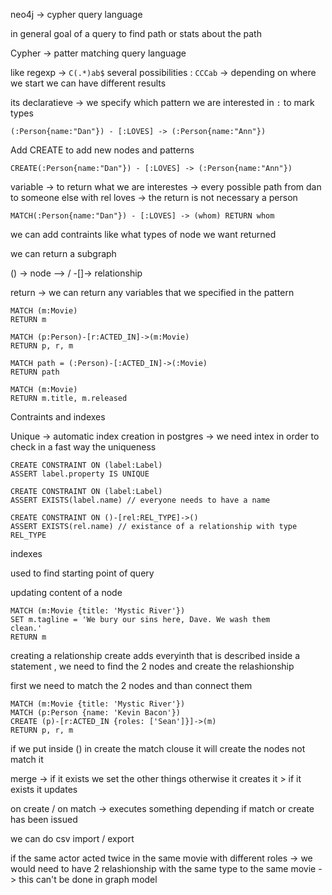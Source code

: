 neo4j -> cypher query language 

in general goal of a query to find path or stats about the path

Cypher -> patter matching query language

like regexp -> `C(.*)ab$` several possibilities : `CCCab` -> depending on where we start we can have different results 

its declaratieve -> we specify which pattern we are interested in 
`:` to mark types 

`(:Person{name:"Dan"}) - [:LOVES] -> (:Person{name:"Ann"})`

Add CREATE to add new nodes and patterns 

`CREATE(:Person{name:"Dan"}) - [:LOVES] -> (:Person{name:"Ann"})`

variable -> to return what we are interestes -> every possible path from dan to someone else with rel loves -> the return is not necessary a person

`MATCH(:Person{name:"Dan"}) - [:LOVES] -> (whom) RETURN whom`

we can add contraints like what types of node we want returned 

we can return a subgraph

() -> node
--> / -[]-> relationship

return -> we can return any variables that we specified in the pattern 
```cypher
MATCH (m:Movie)
RETURN m

MATCH (p:Person)-[r:ACTED_IN]->(m:Movie)
RETURN p, r, m

MATCH path = (:Person)-[:ACTED_IN]->(:Movie)
RETURN path

MATCH (m:Movie)
RETURN m.title, m.released
```

Contraints and indexes

Unique -> automatic index creation in postgres -> we need intex in order to check in a fast way the uniqueness

```cypher
CREATE CONSTRAINT ON (label:Label)
ASSERT label.property IS UNIQUE

CREATE CONSTRAINT ON (label:Label)
ASSERT EXISTS(label.name) // everyone needs to have a name

CREATE CONSTRAINT ON ()-[rel:REL_TYPE]->()
ASSERT EXISTS(rel.name) // existance of a relationship with type REL_TYPE
```

indexes 

used to find starting point of query 

updating content of a node 
```cypher
MATCH (m:Movie {title: 'Mystic River'})
SET m.tagline = 'We bury our sins here, Dave. We wash them
clean.'
RETURN m
```

creating a relationship create adds everyinth that is described inside a statement , we need to find the 2 nodes and create the relashionship

first we need to match the 2 nodes and  than connect them 
```cypher
MATCH (m:Movie {title: 'Mystic River'})
MATCH (p:Person {name: 'Kevin Bacon'})
CREATE (p)-[r:ACTED_IN {roles: ['Sean']}]->(m)
RETURN p, r, m
```

if we put inside () in create the match clouse it will create the nodes not match it 

merge -> if it exists we set the other things otherwise it creates it > if it exists it updates 

on create / on match -> executes something depending if match or create has been issued

we can do csv import / export

if the same actor acted twice in the same movie with different roles -> we would need  to have 2 relashionship with the same type to the same movie -> this can't be done in graph model